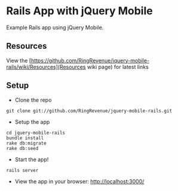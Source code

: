 Rails App with jQuery Mobile
===================

Example Rails app using jQuery Mobile.

## Resources
View the [https://github.com/RingRevenue/jquery-mobile-rails/wiki/Resources](Resources wiki page) for latest links

## Setup

 * Clone the repo
```
git clone git://github.com/RingRevenue/jquery-mobile-rails.git
```

 * Setup the app
```
cd jquery-mobile-rails
bundle install
rake db:migrate
rake db:seed
```

 * Start the app!
```
rails server
```

 * View the app in your browser: [http://localhost:3000/](localhost:3000)
